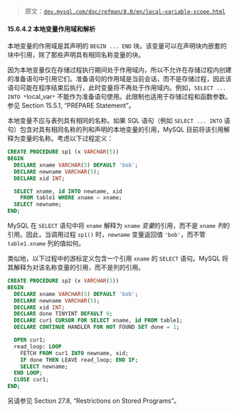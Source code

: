 > 原文：[`dev.mysql.com/doc/refman/8.0/en/local-variable-scope.html`](https://dev.mysql.com/doc/refman/8.0/en/local-variable-scope.html)

#### 15.6.4.2 本地变量作用域和解析

本地变量的作用域是其声明的 `BEGIN ... END` 块。该变量可以在声明块内嵌套的块中引用，除了那些声明具有相同名称变量的块。

因为本地变量仅在存储过程执行期间处于作用域内，所以不允许在存储过程内创建的准备语句中引用它们。准备语句的作用域是当前会话，而不是存储过程，因此该语句可能在程序结束后执行，此时变量将不再处于作用域内。例如，`SELECT ... INTO *`local_var`*` 不能作为准备语句使用。此限制也适用于存储过程和函数参数。参见 Section 15.5.1, “PREPARE Statement”。

本地变量不应与表列具有相同的名称。如果 SQL 语句（例如 `SELECT ... INTO` 语句）包含对具有相同名称的列和声明的本地变量的引用，MySQL 目前将该引用解释为变量的名称。考虑以下过程定义：

```sql
CREATE PROCEDURE sp1 (x VARCHAR(5))
BEGIN
  DECLARE xname VARCHAR(5) DEFAULT 'bob';
  DECLARE newname VARCHAR(5);
  DECLARE xid INT;

  SELECT xname, id INTO newname, xid
    FROM table1 WHERE xname = xname;
  SELECT newname;
END;
```

MySQL 在 `SELECT` 语句中将 `xname` 解释为 `xname` *变量*的引用，而不是 `xname` *列*的引用。因此，当调用过程 `sp1()` 时，`newname` 变量返回值 `'bob'`，而不管 `table1.xname` 列的值如何。

类似地，以下过程中的游标定义包含一个引用 `xname` 的 `SELECT` 语句。MySQL 将其解释为对该名称变量的引用，而不是列的引用。

```sql
CREATE PROCEDURE sp2 (x VARCHAR(5))
BEGIN
  DECLARE xname VARCHAR(5) DEFAULT 'bob';
  DECLARE newname VARCHAR(5);
  DECLARE xid INT;
  DECLARE done TINYINT DEFAULT 0;
  DECLARE cur1 CURSOR FOR SELECT xname, id FROM table1;
  DECLARE CONTINUE HANDLER FOR NOT FOUND SET done = 1;

  OPEN cur1;
  read_loop: LOOP
    FETCH FROM cur1 INTO newname, xid;
    IF done THEN LEAVE read_loop; END IF;
    SELECT newname;
  END LOOP;
  CLOSE cur1;
END;
```

另请参见 Section 27.8, “Restrictions on Stored Programs”。
